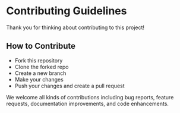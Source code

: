 # Contributing Guidelines

Thank you for thinking about contributing to this project!

## How to Contribute

- Fork this repository
- Clone the forked repo
- Create a new branch
- Make your changes
- Push your changes and create a pull request

We welcome all kinds of contributions including bug reports, feature requests, documentation improvements, and code enhancements.
